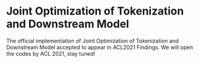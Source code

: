 # Joint Optimization of Tokenization and Downstream Model
The official implementation of Joint Optimization of Tokenization and Downstream Model accepted to appear in ACL2021 Findings.
We will open the codes by ACL 2021, stay tuned!

